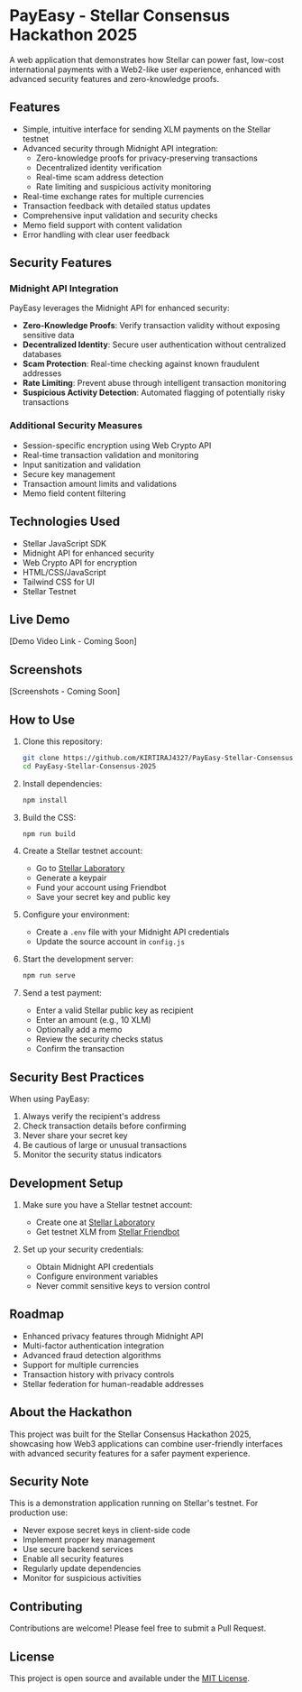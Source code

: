 # PayEasy - Stellar Consensus Hackathon 2025

A web application that demonstrates how Stellar can power fast, low-cost international payments with a Web2-like user experience, enhanced with advanced security features and zero-knowledge proofs.

## Features

- Simple, intuitive interface for sending XLM payments on the Stellar testnet
- Advanced security through Midnight API integration:
  - Zero-knowledge proofs for privacy-preserving transactions
  - Decentralized identity verification
  - Real-time scam address detection
  - Rate limiting and suspicious activity monitoring
- Real-time exchange rates for multiple currencies
- Transaction feedback with detailed status updates
- Comprehensive input validation and security checks
- Memo field support with content validation
- Error handling with clear user feedback

## Security Features

### Midnight API Integration
PayEasy leverages the Midnight API for enhanced security:
- **Zero-Knowledge Proofs**: Verify transaction validity without exposing sensitive data
- **Decentralized Identity**: Secure user authentication without centralized databases
- **Scam Protection**: Real-time checking against known fraudulent addresses
- **Rate Limiting**: Prevent abuse through intelligent transaction monitoring
- **Suspicious Activity Detection**: Automated flagging of potentially risky transactions

### Additional Security Measures
- Session-specific encryption using Web Crypto API
- Real-time transaction validation and monitoring
- Input sanitization and validation
- Secure key management
- Transaction amount limits and validations
- Memo field content filtering

## Technologies Used

- Stellar JavaScript SDK
- Midnight API for enhanced security
- Web Crypto API for encryption
- HTML/CSS/JavaScript
- Tailwind CSS for UI
- Stellar Testnet

## Live Demo

[Demo Video Link - Coming Soon]

## Screenshots

[Screenshots - Coming Soon]

## How to Use

1. Clone this repository:
   ```bash
   git clone https://github.com/KIRTIRAJ4327/PayEasy-Stellar-Consensus-2025.git
   cd PayEasy-Stellar-Consensus-2025
   ```

2. Install dependencies:
   ```bash
   npm install
   ```

3. Build the CSS:
   ```bash
   npm run build
   ```

4. Create a Stellar testnet account:
   - Go to [Stellar Laboratory](https://laboratory.stellar.org/)
   - Generate a keypair
   - Fund your account using Friendbot
   - Save your secret key and public key

5. Configure your environment:
   - Create a `.env` file with your Midnight API credentials
   - Update the source account in `config.js`

6. Start the development server:
   ```bash
   npm run serve
   ```

7. Send a test payment:
   - Enter a valid Stellar public key as recipient
   - Enter an amount (e.g., 10 XLM)
   - Optionally add a memo
   - Review the security checks status
   - Confirm the transaction

## Security Best Practices

When using PayEasy:
1. Always verify the recipient's address
2. Check transaction details before confirming
3. Never share your secret key
4. Be cautious of large or unusual transactions
5. Monitor the security status indicators

## Development Setup

1. Make sure you have a Stellar testnet account:
   - Create one at [Stellar Laboratory](https://laboratory.stellar.org/)
   - Get testnet XLM from [Stellar Friendbot](https://laboratory.stellar.org/#account-creator?network=test)

2. Set up your security credentials:
   - Obtain Midnight API credentials
   - Configure environment variables
   - Never commit sensitive keys to version control

## Roadmap

- Enhanced privacy features through Midnight API
- Multi-factor authentication integration
- Advanced fraud detection algorithms
- Support for multiple currencies
- Transaction history with privacy controls
- Stellar federation for human-readable addresses

## About the Hackathon

This project was built for the Stellar Consensus Hackathon 2025, showcasing how Web3 applications can combine user-friendly interfaces with advanced security features for a safer payment experience.

## Security Note

This is a demonstration application running on Stellar's testnet. For production use:
- Never expose secret keys in client-side code
- Implement proper key management
- Use secure backend services
- Enable all security features
- Regularly update dependencies
- Monitor for suspicious activities

## Contributing

Contributions are welcome! Please feel free to submit a Pull Request.

## License

This project is open source and available under the [MIT License](LICENSE).
